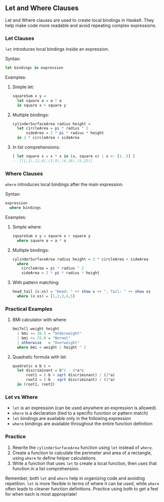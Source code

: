 ## Let and Where Clauses

Let and Where clauses are used to create local bindings in Haskell. They help make code more readable and avoid repeating complex expressions.

### Let Clauses

`let` introduces local bindings inside an expression.

Syntax:
```haskell
let bindings in expression
```

Examples:

1. Simple let:
   ```haskell
   squareSum x y = 
     let square a = a * a
     in square x + square y
   ```

2. Multiple bindings:
   ```haskell
   cylinderSurfaceArea radius height = 
     let circleArea = pi * radius ^ 2
         sideArea = 2 * pi * radius * height
     in 2 * circleArea + sideArea
   ```

3. In list comprehensions:
   ```haskell
   [ let square x = x * x in (x, square x) | x <- [1..5] ]
   -- [(1,1),(2,4),(3,9),(4,16),(5,25)]
   ```

### Where Clauses

`where` introduces local bindings after the main expression.

Syntax:
```haskell
expression
  where bindings
```

Examples:

1. Simple where:
   ```haskell
   squareSum x y = square x + square y
     where square a = a * a
   ```

2. Multiple bindings:
   ```haskell
   cylinderSurfaceArea radius height = 2 * circleArea + sideArea
     where
       circleArea = pi * radius ^ 2
       sideArea = 2 * pi * radius * height
   ```

3. With pattern matching:
   ```haskell
   head_tail (x:xs) = "Head: " ++ show x ++ ", Tail: " ++ show xs
     where (x:xs) = [1,2,3,4,5]
   ```

### Practical Examples

1. BMI calculator with where:
   ```haskell
   bmiTell weight height
     | bmi <= 18.5 = "Underweight"
     | bmi <= 25.0 = "Normal"
     | otherwise   = "Overweight"
     where bmi = weight / height ^ 2
   ```

2. Quadratic formula with let:
   ```haskell
   quadratic a b c = 
     let discriminant = b^2 - 4*a*c
         root1 = (-b + sqrt discriminant) / (2*a)
         root2 = (-b - sqrt discriminant) / (2*a)
     in (root1, root2)
   ```

### Let vs Where

- `let` is an expression (can be used anywhere an expression is allowed)
- `where` is a declaration (tied to a specific function or pattern match)
- `let` bindings are available only in the following expression
- `where` bindings are available throughout the entire function definition

### Practice

1. Rewrite the `cylinderSurfaceArea` function using `let` instead of `where`.
2. Create a function to calculate the perimeter and area of a rectangle, using `where` to define helper calculations.
3. Write a function that uses `let` to create a local function, then uses that function in a list comprehension.

Remember, both `let` and `where` help in organizing code and avoiding repetition. `let` is more flexible in terms of where it can be used, while `where` often leads to cleaner function definitions. Practice using both to get a feel for when each is most appropriate!